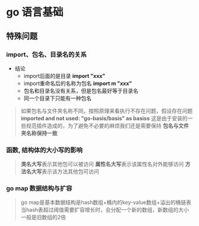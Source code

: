# go 语言基础

## 特殊问题

### import、包名、目录名的关系

- 结论
  - import后面的是目录 **import "xxx"**
  - import重命名后的名称为包名 **import m "xxx"**
  - 包名和目录名没有关系，但是包名最好等于目录名
  - 同一个目录下只能有一种包名

> 如果包名与文件夹名称不同，按照原理来看执行不存在问题，假设存在问题 **imported and not used: "go-basis/basis" as basiss**
> 这是由于安装的一些规范插件造成的，为了避免不必要的麻烦我们还是需要保持 **包名与文件夹名称保持一致**

### 函数, 结构体的大小写的影响

> **类名大写**表示其他包可以被访问
> **属性名大写**表示该属性名对外能够访问
> **方法名大写**表示该方法其他包可访问

### go map 数据结构与扩容

> go map是基本数据结构是hash数组+桶内的key-value数组+溢出的桶链表 当hash表超过阈值需要扩容增长时，会分配一个新的数组，新数组的大小一般是旧数组的2倍

